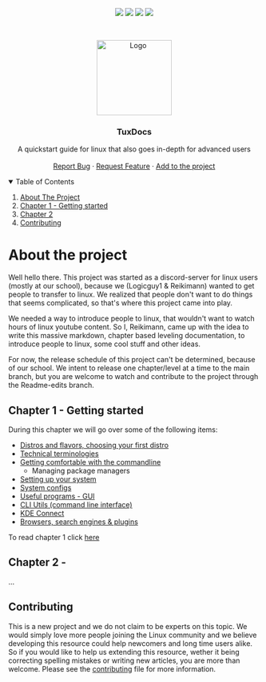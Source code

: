 <p align="center">
<img src=https://img.shields.io/github/stars/Reikimann/TuxHub?style=for-the-badge&logo=appveyor&color=blue/>
<img src=https://img.shields.io/github/forks/Reikimann/TuxHub?style=for-the-badge&logo=appveyor&color=blue/>
<img src=https://img.shields.io/github/issues/Reikimann/TuxHub?style=for-the-badge&logo=appveyor&color=informational/>
<img src=https://img.shields.io/github/issues-pr/Reikimann/TuxHub?style=for-the-badge&logo=appveyor&color=informational/>
</p>
<br />
<p align="center">
    <img src="assets/logo.png" alt="Logo" width="150" height="150">

  <h3 align="center">TuxDocs</h3>

  <p align="center">
    A quickstart guide for linux that also goes in-depth for advanced users  
    <br />
    <br />
    <a href="https://github.com/Reikimann/TuxHub/issues">Report Bug</a>
    ·
    <a href="https://github.com/Reikimann/TuxHub/issues">Request Feature</a>
    ·
    <a href="https://github.com/Reikimann/TuxHub/pulls">Add to the project</a>
  </p>
</p>

<details open="open">
  <summary>Table of Contents</summary>
  <ol>
    <li>
      <a href="#about-the-project">About The Project</a>
    </li>
    <li>
      <a href="#chapter-1---getting-started">Chapter 1 - Getting started</a>
    <li>
      <a href="#chapter-2">Chapter 2</a>
    </li>
    <li>
      <a href="#contributing">Contributing</a>
    </li>
  </ol>
</details>

# About the project

Well hello there. This project was started as a discord-server for linux users (mostly at our school), because we (Logicguy1 & Reikimann) wanted to get people to transfer to linux. We realized that people don't want to do things that seems complicated, so that's where this project came into play.

We needed a way to introduce people to linux, that wouldn't want to watch hours of linux youtube content. So I, Reikimann, came up with the idea to write this massive markdown, chapter based leveling documentation, to introduce people to linux, some cool stuff and other ideas.

For now, the release schedule of this project can't be determined, because of our school. We intent to release one chapter/level at a time to the main branch, but you are welcome to watch and contribute to the project through the Readme-edits branch.

## Chapter 1 - Getting started

During this chapter we will go over some of the following items:

- [Distros and flavors, choosing your first distro](Chapter_1/distros.md)
- [Technical terminologies](Chapter_1/technical_terminologies.md)
- [Getting comfortable with the commandline](Chapter_1/getting_comfortable.md)
  - Managing package managers
- [Setting up your system](Chapter_1/setting_up.md)
- [System configs](Chapter_1/system_configs.md)
- [Useful programs - GUI](Chapter_1/GUI_programs.md)
- [CLI Utils (command line interface)](Chapter_1/CLI_programs.md)
- [KDE Connect](Chapter_1/KDE_connect.md)
- [Browsers, search engines & plugins](Chapter_1/browsers.md)

To read chapter 1 click [here](Chapter_1/README.md)

## Chapter 2 -

...

## Contributing

This is a new project and we do not claim to be experts on this topic. We would simply love more people joining the Linux community and we believe developing this resource could help newcomers and long time users alike. So if you would like to help us extending this resource, wether it being correcting spelling mistakes or writing new articles, you are more than welcome. Please see the [contributing](CONTRIBUTING.md) file for more information.
